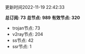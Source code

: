 更新时间2022-11-19 22:42:33

**总订阅: 73**
**总节点: 989**
**有效节点: 320**
- trojan节点: 73
- v2ray节点: 204
- ss节点: 42
- ssr节点: 1
